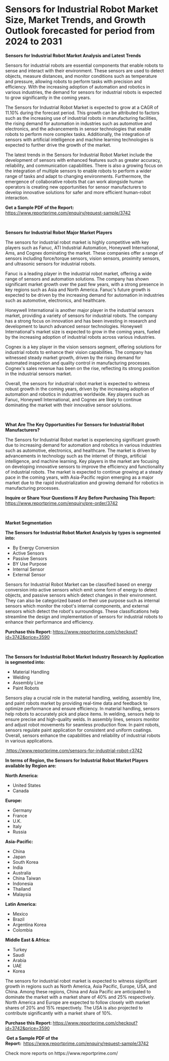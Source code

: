 <p><h1>Sensors for Industrial Robot Market Size, Market Trends, and Growth Outlook forecasted for period from 2024 to 2031</h1></p><p><strong>Sensors for Industrial Robot Market Analysis and Latest Trends</strong></p>
<p><p>Sensors for industrial robots are essential components that enable robots to sense and interact with their environment. These sensors are used to detect objects, measure distances, and monitor conditions such as temperature and pressure, allowing robots to perform tasks with precision and efficiency. With the increasing adoption of automation and robotics in various industries, the demand for sensors for industrial robots is expected to grow significantly in the coming years.</p><p>The Sensors for Industrial Robot Market is expected to grow at a CAGR of 11.10% during the forecast period. This growth can be attributed to factors such as the increasing use of industrial robots in manufacturing facilities, the rising demand for automation in industries such as automotive and electronics, and the advancements in sensor technologies that enable robots to perform more complex tasks. Additionally, the integration of sensors with artificial intelligence and machine learning technologies is expected to further drive the growth of the market.</p><p>The latest trends in the Sensors for Industrial Robot Market include the development of sensors with enhanced features such as greater accuracy, reliability, and communication capabilities. There is also a growing focus on the integration of multiple sensors to enable robots to perform a wider range of tasks and adapt to changing environments. Furthermore, the emergence of collaborative robots that can work alongside human operators is creating new opportunities for sensor manufacturers to develop innovative solutions for safer and more efficient human-robot interaction.</p></p>
<p><strong>Get a Sample PDF of the Report:&nbsp;</strong> <a href="https://www.reportprime.com/enquiry/request-sample/3742">https://www.reportprime.com/enquiry/request-sample/3742</a></p>
<p>&nbsp;</p>
<p><strong>Sensors for Industrial Robot Major Market Players</strong></p>
<p><p>The sensors for industrial robot market is highly competitive with key players such as Fanuc, ATI Industrial Automation, Honeywell International, Ams, and Cognex dominating the market. These companies offer a range of sensors including force/torque sensors, vision sensors, proximity sensors, and ultrasonic sensors for industrial robots.</p><p>Fanuc is a leading player in the industrial robot market, offering a wide range of sensors and automation solutions. The company has shown significant market growth over the past few years, with a strong presence in key regions such as Asia and North America. Fanuc's future growth is expected to be driven by the increasing demand for automation in industries such as automotive, electronics, and healthcare.</p><p>Honeywell International is another major player in the industrial sensors market, providing a variety of sensors for industrial robots. The company has a strong focus on innovation and has been investing in research and development to launch advanced sensor technologies. Honeywell International's market size is expected to grow in the coming years, fueled by the increasing adoption of industrial robots across various industries.</p><p>Cognex is a key player in the vision sensors segment, offering solutions for industrial robots to enhance their vision capabilities. The company has witnessed steady market growth, driven by the rising demand for automated inspection and quality control in manufacturing processes. Cognex's sales revenue has been on the rise, reflecting its strong position in the industrial sensors market.</p><p>Overall, the sensors for industrial robot market is expected to witness robust growth in the coming years, driven by the increasing adoption of automation and robotics in industries worldwide. Key players such as Fanuc, Honeywell International, and Cognex are likely to continue dominating the market with their innovative sensor solutions.</p></p>
<p>&nbsp;</p>
<p><strong>What Are The Key Opportunities For Sensors for Industrial Robot Manufacturers?</strong></p>
<p><p>The Sensors for Industrial Robot market is experiencing significant growth due to increasing demand for automation and robotics in various industries such as automotive, electronics, and healthcare. The market is driven by advancements in technology such as the internet of things, artificial intelligence, and machine learning. Key players in the market are focusing on developing innovative sensors to improve the efficiency and functionality of industrial robots. The market is expected to continue growing at a steady pace in the coming years, with Asia-Pacific region emerging as a major market due to the rapid industrialization and growing demand for robotics in manufacturing processes.</p></p>
<p><strong>Inquire or Share Your Questions If Any Before Purchasing This Report:</strong> <a href="https://www.reportprime.com/enquiry/pre-order/3742">https://www.reportprime.com/enquiry/pre-order/3742</a></p>
<p>&nbsp;</p>
<p><strong>Market Segmentation</strong></p>
<p><strong>The Sensors for Industrial Robot Market Analysis by types is segmented into:</strong></p>
<p><ul><li>By Energy Conversion</li><li>Active Sensors</li><li>Passive Sensors</li><li>BY Use Purpose</li><li>Internal Sensor</li><li>External Sensor</li></ul></p>
<p><p>Sensors for Industrial Robot Market can be classified based on energy conversion into active sensors which emit some form of energy to detect objects, and passive sensors which detect changes in their environment. They can also be categorized based on their use purpose such as internal sensors which monitor the robot's internal components, and external sensors which detect the robot's surroundings. These classifications help streamline the design and implementation of sensors for industrial robots to enhance their performance and efficiency.</p></p>
<p><strong>Purchase this Report:&nbsp;</strong><a href="https://www.reportprime.com/checkout?id=3742&price=3590">https://www.reportprime.com/checkout?id=3742&price=3590</a></p>
<p>&nbsp;</p>
<p><strong>The Sensors for Industrial Robot Market Industry Research by Application is segmented into:</strong></p>
<p><ul><li>Material Handling</li><li>Welding</li><li>Assembly Line</li><li>Paint Robots</li></ul></p>
<p><p>Sensors play a crucial role in the material handling, welding, assembly line, and paint robots market by providing real-time data and feedback to optimize performance and ensure efficiency. In material handling, sensors help robots to accurately pick and place items. In welding, sensors help to ensure precise and high-quality welds. In assembly lines, sensors monitor and adjust robot movements for seamless production flow. In paint robots, sensors regulate paint application for consistent and uniform coatings. Overall, sensors enhance the capabilities and reliability of industrial robots in various applications.</p></p>
<p><a href="https://www.reportprime.com/sensors-for-industrial-robot-r3742">&nbsp;https://www.reportprime.com/sensors-for-industrial-robot-r3742</a></p>
<p><strong>In terms of Region, the Sensors for Industrial Robot Market Players available by Region are:</strong></p>
<p>
    <p> <strong> North America: </strong>
        <ul>
            <li>United States</li>
            <li>Canada</li>
        </ul>
        </p> 
    <p> <strong> Europe: </strong>
        <ul>
            <li>Germany</li>
            <li>France</li>
            <li>U.K.</li>
            <li>Italy</li>
            <li>Russia</li>
        </ul>
        </p> 
    <p> <strong> Asia-Pacific: </strong>
        <ul>
            <li>China</li>
            <li>Japan</li>
            <li>South Korea</li>
            <li>India</li>
            <li>Australia</li>
            <li>China Taiwan</li>
            <li>Indonesia</li>
            <li>Thailand</li>
            <li>Malaysia</li>
        </ul>
        </p> 
    <p> <strong> Latin America: </strong>
        <ul>
            <li>Mexico</li>
            <li>Brazil</li>
            <li>Argentina Korea</li>
            <li>Colombia</li>
        </ul>
        </p> 
    <p> <strong> Middle East & Africa: </strong>
        <ul>
            <li>Turkey</li>
            <li>Saudi</li>
            <li>Arabia</li>
            <li>UAE</li>
            <li>Korea</li>
        </ul>
    </p>
    </p>
<p><p>The sensors for industrial robot market is expected to witness significant growth in regions such as North America, Asia Pacific, Europe, USA, and China. Among these regions, China and Asia Pacific are anticipated to dominate the market with a market share of 40% and 25% respectively. North America and Europe are expected to follow closely with market shares of 20% and 15% respectively. The USA is also projected to contribute significantly with a market share of 10%.</p></p>
<p><strong>Purchase this Report: </strong><a href="https://www.reportprime.com/checkout?id=3742&price=3590">https://www.reportprime.com/checkout?id=3742&price=3590</a></p>
<p>&nbsp;<strong>Get a Sample PDF of the Report:&nbsp;&nbsp;</strong><a href="https://www.reportprime.com/enquiry/request-sample/3742">https://www.reportprime.com/enquiry/request-sample/3742</a></p>
<p><strong></strong></p>
<p>Check more reports on https://www.reportprime.com/</p>